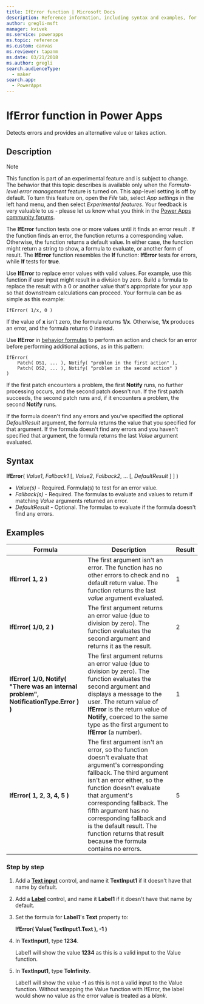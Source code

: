 ```yaml
---
title: IfError function | Microsoft Docs
description: Reference information, including syntax and examples, for the IfError function in Power Apps
author: gregli-msft
manager: kvivek
ms.service: powerapps
ms.topic: reference
ms.custom: canvas
ms.reviewer: tapanm
ms.date: 03/21/2018
ms.author: gregli
search.audienceType: 
  - maker
search.app: 
  - PowerApps
---
```


# IfError function in Power Apps

Detects errors and provides an alternative value or takes action.

## Description

> [!NOTE]
> This function is part of an experimental feature and is subject to change. The behavior that this topic describes is available only when the *Formula-level error management* feature is turned on. This app-level setting is off by default. To turn this feature on, open the *File* tab, select *App settings* in the left hand menu, and then select *Experimental features*. Your feedback is very valuable to us - please let us know what you think in the [Power Apps community forums](https://powerusers.microsoft.com/t5/Expressions-and-Formulas/bd-p/How-To).

The **IfError** function tests one or more values until it finds an error result . If the function finds an error, the function returns a corresponding value. Otherwise, the function returns a default value. In either case, the function might return a string to show, a formula to evaluate, or another form of result. The **IfError** function resembles the **If** function: **IfError** tests for errors, while **If** tests for **true**.

Use **IfError** to replace error values with valid values. For example, use this function if user input might result in a division by zero. Build a formula to replace the result with a 0 or another value that's appropriate for your app so that downstream calculations can proceed. Your formula can be as simple as this example:

```powerapps-dot
IfError( 1/x, 0 )
```

If the value of **x** isn't zero, the formula returns **1/x**. Otherwise, **1/x** produces an error, and the formula returns 0 instead.

Use **IfError** in [behavior formulas](../working-with-formulas-in-depth.md) to perform an action and check for an error before performing additional actions, as in this pattern:

```powerapps-dot
IfError(
    Patch( DS1, ... ), Notify( "problem in the first action" ),
    Patch( DS2, ... ), Notify( "problem in the second action" )
)
```

If the first patch encounters a problem, the first **Notify** runs, no further processing occurs, and the second patch doesn't run. If the first patch succeeds, the second patch runs and, if it encounters a problem, the second **Notify** runs.

If the formula doesn't find any errors and you've specified the optional *DefaultResult* argument, the formula returns the value that you specified for that argument. If the formula doesn't find any errors and you haven't specified that argument, the formula returns the last *Value* argument evaluated.

## Syntax

**IfError**( *Value1*, *Fallback1* [, *Value2*, *Fallback2*, ... [, *DefaultResult* ] ] )

* *Value(s)* - Required. Formula(s) to test for an error value.
* *Fallback(s)* - Required. The formulas to evaluate and values to return if matching *Value* arguments returned an error.
* *DefaultResult* - Optional.  The formulas to evaluate if the formula doesn't find any errors.

## Examples

| Formula | Description | Result |
| --- | --- | --- |
| **IfError( 1, 2 )** |The first argument isn't an error. The function has no other errors to check and no default return value. The function returns the last *value* argument evaluated.   | 1 |
| **IfError( 1/0, 2 )** | The first argument returns an error value (due to division by zero). The function evaluates the second argument and returns it as the result. | 2 |
| **IfError( 1/0, Notify( "There was an internal problem", NotificationType.Error ) )** | The first argument returns an error value (due to division by zero). The function evaluates the second argument and displays a message to the user. The return value of **IfError** is the return value of **Notify**, coerced to the same type as the first argument to **IfError** (a number). | 1 |
| **IfError( 1, 2, 3, 4, 5 )** | The first argument isn't an error, so the function doesn't evaluate that argument's corresponding fallback. The third argument isn't an error either, so the function doesn't evaluate that argument's corresponding fallback. The fifth argument has no corresponding fallback and is the default result. The function returns that result because the formula contains no errors. | 5 |

### Step by step

1. Add a **[Text input](../controls/control-text-input.md)** control, and name it **TextInput1** if it doesn't have that name by default.

2. Add a **[Label](../controls/control-text-box.md)** control, and name it **Label1** if it doesn't have that name by default.

3. Set the formula for **Label1**'s **Text** property to:

	**IfError( Value( TextInput1.Text ), -1 )**

4. In **TextInput1**, type **1234**.  

	Label1 will show the value **1234** as this is a valid input to the Value function.

5. In **TextInput1**, type **ToInfinity**.

	Label1 will show the value **-1** as this is not a valid input to the Value function.  Without wrapping the Value function with IfError, the label would show no value as the error value is treated as a *blank*. 

